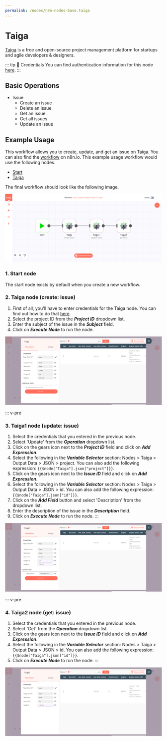 ```yaml
---
permalink: /nodes/n8n-nodes-base.taiga
---
```


# Taiga

[Taiga](https://www.taiga.io/) is a free and open-source project management platform for startups and agile developers & designers.

::: tip 🔑 Credentials
You can find authentication information for this node [here](../../../credentials/Taiga/README.md).
:::

## Basic Operations

- Issue
    - Create an issue
    - Delete an issue
    - Get an issue
    - Get all issues
    - Update an issue


## Example Usage

This workflow allows you to create, update, and get an issue on Taiga. You can also find the [workflow](https://n8n.io/workflows/685) on n8n.io. This example usage workflow would use the following nodes.
- [Start](../../core-nodes/Start/README.md)
- [Taiga]()

The final workflow should look like the following image.

![A workflow with the Taiga node](./workflow.png)

### 1. Start node

The start node exists by default when you create a new workflow.


### 2. Taiga node (create: issue)

1. First of all, you'll have to enter credentials for the Taiga node. You can find out how to do that [here](../../../credentials/Taiga/README.md).
2. Select the project ID from the ***Project ID*** dropdown list.
3. Enter the subject of the issue in the ***Subject*** field.
4. Click on ***Execute Node*** to run the node.

![Using the Taiga node to create an issue](./Taiga_node.png)


::: v-pre
### 3. Taiga1 node (update: issue)

1. Select the credentials that you entered in the previous node.
2. Select 'Update' from the ***Operation*** dropdown list.
3. Click on the gears icon next to the ***Project ID*** field and click on ***Add Expression***.
4. Select the following in the ***Variable Selector*** section: Nodes > Taiga > Output Data > JSON > project. You can also add the following expression: `{{$node["Taiga"].json["project"]}}`.
5. Click on the gears icon next to the ***Issue ID*** field and click on ***Add Expression***.
6. Select the following in the ***Variable Selector*** section: Nodes > Taiga > Output Data > JSON > id. You can also add the following expression: `{{$node["Taiga"].json["id"]}}`.
7. Click on the ***Add Field*** button and select 'Description' from the dropdown list.
8. Enter the description of the issue in the ***Description*** field.
9. Click on ***Execute Node*** to run the node.
:::

![Using the Taiga node to update an issue](./Taiga1_node.png)


::: v-pre
### 4. Taiga2 node (get: issue)

1. Select the credentials that you entered in the previous node.
2. Select 'Get' from the ***Operation*** dropdown list.
3. Click on the gears icon next to the ***Issue ID*** field and click on ***Add Expression***.
4. Select the following in the ***Variable Selector*** section: Nodes > Taiga > Output Data > JSON > id. You can also add the following expression: `{{$node["Taiga"].json["id"]}}`.
5. Click on ***Execute Node*** to run the node.
:::

![Using the Taiga node to get an issue](./Taiga2_node.png)
